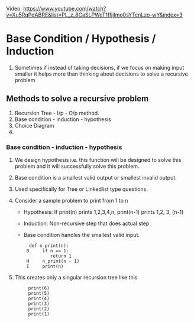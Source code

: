 Video: https://www.youtube.com/watch?v=Xu5RqPdABRE&list=PL_z_8CaSLPWeT1ffjiImo0sYTcnLzo-wY&index=3

# Base Condition / Hypothesis / Induction

1. Sometimes if instead of taking decisions, if we focus on making input smaller it helps more than thinking about decisions to solve a recursive problem

## Methods to solve a recursive problem
1. Recursion Tree - I/p - O/p method.
2. Base condition - induction - hypothesis
3. Choice Diagram
4. 

### Base condition - induction - hypothesis

1. We design hypothesis i.e. this function will be designed to solve this problem and it will successfully solve this problem.
2. Base condition is a smallest valid output or smallest invalid output.
3. Used specifically for Tree or Linkedlist type questions.
4. Consider a sample problem to print from 1 to n
    - Hypothesis: If print(n) prints 1,2,3,4,n, print(n-1) prints 1,2, 3, (n-1)
    - Induction: Non-recursive step that does actual step
    - Base condition handles the smallest valid input.

            def n_print(n):
           B     if n == 1:
                    return 1
           H     n_print(n - 1)
           I     print(n)

5. This creates only a singular recursion tree like this
            
            print(6)
            print(5)
            print(4)
            print(3)
            print(2)
            print(1)

